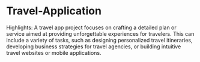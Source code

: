 # Travel-Application

Highlights: A travel app project focuses on crafting a detailed plan or service aimed at providing unforgettable experiences for travelers. This can include a variety of tasks, such as designing personalized travel itineraries, developing business strategies for travel agencies, or building intuitive travel websites or mobile applications.
